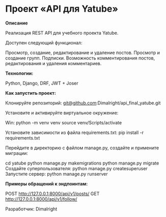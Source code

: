 # Проект «API для Yatube»
**Описание**

Реализация REST API для учебного проекта Yatube.

Доступен следующий функционал:

Просмотр, создание, редактирование и удаление постов.
Просмотр и создание групп.
Подписки.
Возможность комментирования постов, редактирования и удаления комментариев.

**Технологии:**

Python, Django, DRF, JWT + Joser

**Как запустить проект:**

Клонируйте репозиторий:
git@github.com:Dimalright/api_final_yatube.git

Установите и активируйте виртуальное окружение:

Win:
python -m venv venv
source venv/Scripts/activate

Установите зависимости из файла requirements.txt:
pip install -r requirements.txt

Перейдите в директорию с файлом manage.py, создайте и примените миграции:

cd yatube
python manage.py makemigrations
python manage.py migrate
Создайте суперпользователя:
python manage.py createsuperuser
Запустите сервер:
python manage.py runserver

**Примеры обращений к эндпоинтам:**

POST http://127.0.0.1:8000/api/v1/posts/
GET http://127.0.0.1:8000/api/v1/follow/

Разработчик:
Dimalright
